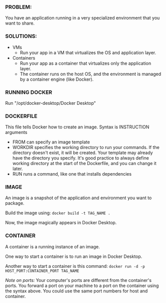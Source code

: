 ### PROBLEM:

You have an application running in a very specialized environment that
you want to share.

### SOLUTIONS:

- VMs
  - Run your app in a VM that virtualizes the OS and application layer.
- Containers
  - Run your app as a container that virtualizes only the application layer.
  - The container runs on the host OS, and the environment is managed by a container engine (like Docker).

### RUNNING DOCKER

Run "/opt/docker-desktop/Docker Desktop"

### DOCKERFILE

This file tells Docker how to create an image. Syntax is INSTRUCTION arguments

- FROM can specify an image template
- WORKDIR specifies the working directory to run your commands.
  If the directory doesn't exist, it will be created.
  Your template may already have the directory you specify.
  It's good practice to always define working directory at the start of
  the Dockerfile, and you can change it later.
- RUN runs a command, like one that installs dependencies

### IMAGE

An image is a snapshot of the application and environment you want to package.

Build the image using:
`docker build -t TAG_NAME .`

Now, the image magically appears in Docker Desktop.

### CONTAINER

A container is a running instance of an image.

One way to start a container is to run an image in Docker Desktop.

Another way to start a container is this command:
`docker run -d -p HOST_PORT:CONTAINER_PORT TAG_NAME`

<i>Note on ports:</i>
Your computer's ports are different from the container's ports.
You forward a port on your machine to a port on the container using the 
syntax above. You could use the same port numbers for host and container.
